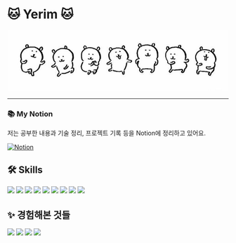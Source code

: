 # 🐱 Yerim 🐱

<p align="center">
  <img src="https://github.com/yerim414/yerim414/blob/main/a4f2487d95fc4d699de47970128d24b5.jpg" alt="귀여운 캐릭터" width="500"/>
</p>

---

### 📚 My Notion
저는 공부한 내용과 기술 정리, 프로젝트 기록 등을 Notion에 정리하고 있어요.  

[![Notion](https://img.shields.io/badge/Notion-000000?style=flat&logo=notion&logoColor=white)](https://your-notion-link)


## 🛠 Skills

<p align="left">
  <img src="https://img.shields.io/badge/Python-3776AB?style=flat&logo=python&logoColor=white"/> 
  <img src="https://img.shields.io/badge/Node.js-339933?style=flat&logo=node.js&logoColor=white"/> 
  <img src="https://img.shields.io/badge/PHP-777BB4?style=flat&logo=php&logoColor=white"/> 
  <img src="https://img.shields.io/badge/Vue.js-4FC08D?style=flat&logo=vue.js&logoColor=white"/> 
  <img src="https://img.shields.io/badge/MySQL-4479A1?style=flat&logo=mysql&logoColor=white"/> 
  <img src="https://img.shields.io/badge/MariaDB-003545?style=flat&logo=mariadb&logoColor=white"/> 
  <img src="https://img.shields.io/badge/MongoDB-47A248?style=flat&logo=mongodb&logoColor=white"/> 
  <img src="https://img.shields.io/badge/Docker-2496ED?style=flat&logo=docker&logoColor=white"/> 
  <img src="https://img.shields.io/badge/Linux-FCC624?style=flat&logo=linux&logoColor=black"/> 
</p>

## ✨ 경험해본 것들

<p align="left">
  <img src="https://img.shields.io/badge/FastAPI-009688?style=flat&logo=fastapi&logoColor=white"/> 
  <img src="https://img.shields.io/badge/NestJS-E0234E?style=flat&logo=nestjs&logoColor=white"/> 
  <img src="https://img.shields.io/badge/GitHub-181717?style=flat&logo=github"/> 
  <img src="https://img.shields.io/badge/Notion-000000?style=flat&logo=notion&logoColor=white"/> 
</p>
